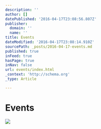 ```yaml
---
description: ''
author: []
datePublished: '2016-04-17T23:08:56.807Z'
publisher:
  domain: ''
  name: ''
title: Events
dateModified: '2016-04-17T23:08:14.910Z'
sourcePath: _posts/2016-04-17-events.md
published: true
inFeed: true
hasPage: true
inNav: false
url: events/index.html
_context: 'http://schema.org'
_type: Article

---
```

# Events
![](https://the-grid-user-content.s3-us-west-2.amazonaws.com/5ff5914f-b958-421d-9e4a-8dff24544b71.png)